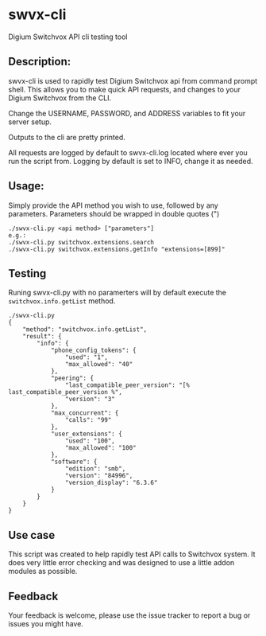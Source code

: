 # swvx-cli
Digium Switchvox API cli testing tool 

## Description: 
swvx-cli is used to rapidly test Digium Switchvox api from command prompt shell.
This allows you to make quick API requests, and changes to your Digium Switchvox from the CLI.

Change the USERNAME, PASSWORD, and ADDRESS variables to fit your server setup.

Outputs to the cli are pretty printed. 

All requests are logged by default to swvx-cli.log located where ever you run the script from.
Logging by default is set to INFO, change it as needed.

## Usage:
Simply provide the API method you wish to use, followed by any parameters. Parameters should be wrapped in double quotes (")

    ./swvx-cli.py <api method> ["parameters"]
    e.g.: 
    ./swvx-cli.py switchvox.extensions.search
    ./swvx-cli.py switchvox.extensions.getInfo "extensions=[899]"

## Testing
Runing swvx-cli.py with no paramerters will by default execute the `switchvox.info.getList` method.

    ./swvx-cli.py
    {
        "method": "switchvox.info.getList",
        "result": {
            "info": {
                "phone_config_tokens": {
                    "used": "1",
                    "max_allowed": "40"
                },
                "peering": {
                    "last_compatible_peer_version": "[% last_compatible_peer_version %",
                    "version": "3"
                },
                "max_concurrent": {
                    "calls": "99"
                },
                "user_extensions": {
                    "used": "100",
                    "max_allowed": "100"
                },
                "software": {
                    "edition": "smb",
                    "version": "84996",
                    "version_display": "6.3.6"
                }
            }
        }
    }


## Use case
This script was created to help rapidly test API calls to Switchvox system. It does very little error checking and was designed to use a little addon modules as possible. 

## Feedback
Your feedback is welcome, please use the issue tracker to report a bug or issues you might have.
